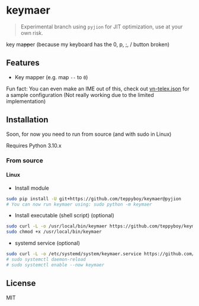 # keymaer

> Experimental branch using `pyjion` for JIT optimization, use at your own risk.

key ma<del>pp</del>er (because my keyboard has the 0, p, ;, / button broken)

## Features

+ Key mapper (e.g. map `--` to `0`)

Fun fact: You can even make an IME out of this, check out [vn-telex.json](misc/vn-telex.json)
for a sample configuration (Not really working due to the limited implementation)

## Installation

Soon, for now you need to run from source (and with sudo in Linux)

Requires Python 3.10.x

### From source

#### Linux

+ Install module

```bash
sudo pip install -U git+https://github.com/teppyboy/keymaer@pyjion
# You can now run keymaer using: sudo python -m keymaer
```
+ Install executable (shell script) (optional)

```bash
sudo curl -L -o /usr/local/bin/keymaer https://github.com/teppyboy/keymaer/raw/master/misc/keymaer 
sudo chmod +x /usr/local/bin/keymaer
```

+ systemd service (optional)
  
```bash
sudo curl -L -o /etc/systemd/system/keymaer.service https://github.com/teppyboy/keymaer/raw/master/misc/keymaer.service
# sudo systemctl daemon-reload
# sudo systemctl enable --now keymaer
```

## License

MIT
